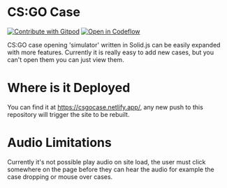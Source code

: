 # CS:GO Case

[![Contribute with Gitpod](https://img.shields.io/badge/Contribute%20with-Gitpod-908a85?logo=gitpod)](https://gitpod.io/#https://github.com/Nojus0/cs-go-case)
[![Open in Codeflow](https://developer.stackblitz.com/img/open_in_codeflow_small.svg)](https:///pr.new/Nojus0/cs-go-case)

CS:GO case opening 'simulator' written in Solid.js can be easily expanded with more features. Currently it is really easy to add new cases, but you can't open them you can 
just view them.

# Where is it Deployed
You can find it at https://csgocase.netlify.app/, any new push to this repository will trigger the site to be rebuilt.

# Audio Limitations

Currently it's not possible play audio on site load, the user must click somewhere on the page before they can hear the audio for example the case dropping or mouse over cases.
